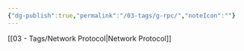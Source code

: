 ```yaml
---
{"dg-publish":true,"permalink":"/03-tags/g-rpc/","noteIcon":""}
---
```


[[03 - Tags/Network Protocol\|Network Protocol]]